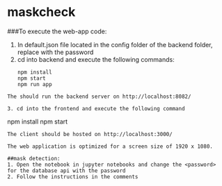 # maskcheck

###To execute the web-app code:
1. In default.json file located in the config folder of the backend folder, replace <password> with the password
2. cd into backend and execute the following commands:
   ```
   npm install
   npm start
   npm run app   
 ```
The should run the backend server on http://localhost:8082/

3. cd into the frontend and execute the following command
```
   npm install
   npm start
```
The client should be hosted on http://localhost:3000/
  
The web application is optimized for a screen size of 1920 x 1080.

##mask detection:
1. Open the notebook in jupyter notebooks and change the <password> for the database api with the password
2. Follow the instructions in the comments
